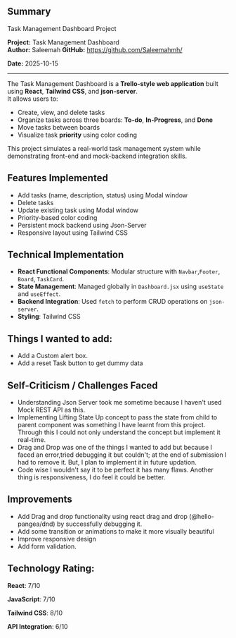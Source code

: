 ## Summary
Task Management Dashboard Project

**Project:** Task Management Dashboard  
**Author:** Saleemah 
**GitHub:** https://github.com/Saleemahmh/

**Date:** 2025-10-15

---

The Task Management Dashboard is a **Trello-style web application** built using **React**, **Tailwind CSS**, and **json-server**.  
It allows users to:

- Create, view, and delete tasks
- Organize tasks across three boards: **To-do**, **In-Progress**, and **Done**
- Move tasks between boards
- Visualize task **priority** using color coding

This project simulates a real-world task management system while demonstrating front-end and mock-backend integration skills.

## Features Implemented

- Add tasks (name, description, status) using Modal window
- Delete tasks
- Update existing task using Modal window
- Priority-based color coding 
- Persistent mock backend using Json-Server
- Responsive layout using Tailwind CSS

## Technical Implementation

- **React Functional Components**: Modular structure with `Navbar`,`Footer`, `Board`, `TaskCard`.  
- **State Management**: Managed globally in `Dashboard.jsx` using `useState` and `useEffect`.  
- **Backend Integration**: Used `fetch` to perform CRUD operations on `json-server`.  
- **Styling**: Tailwind CSS

## Things I wanted to add:
- Add a Custom alert box.
- Add a reset Task button to get dummy data 


## Self-Criticism / Challenges Faced
- Understanding Json Server took me sometime because I haven't used Mock REST API as this.
- Implementing Lifting State Up concept to pass the state from child to parent component was something I have learnt from this project. Through this I could not only understand the concept but implement it real-time.
- Drag and Drop was one of the things I wanted to add but because I faced an error,tried debugging it but couldn't; at the end of submission I had to remove it. But, I plan to implement it in future updation.
- Code wise I wouldn't say it to be perfect it has many flaws. Another thing is responsiveness, I do feel it could be better.

## Improvements
- Add Drag and drop functionality using react drag and drop (@hello-pangea/dnd) by successfully debugging it.
- Add some transition or animations to make it more visually beautiful
- Improve responsive design
- Add form validation.

## Technology Rating:
**React**: 7/10

**JavaScript**: 7/10

**Tailwind CSS**: 8/10

**API Integration**: 6/10
